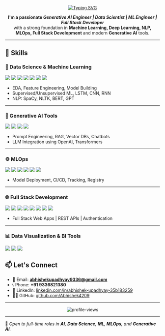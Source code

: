 <div align="center">
  <a href="https://git.io/typing-svg">
    <img src="https://readme-typing-svg.herokuapp.com?font=Fira+Code&pause=1000&color=FF7949&width=750&lines=Hi+there%2C+I'm+Abhishek+Upadhyay!;Gen+AI+Engineer%7CData+Scientist%7CML+Engineer%7CData+Analyst" alt="Typing SVG" />
  </a>
</div>

<p align="center">
  <b>I'm a passionate <em>Generative AI Engineer | Data Scientist | ML Engineer | Full Stack Developer</em></b>  
  <br>with a strong foundation in <b>Machine Learning, Deep Learning, NLP, MLOps, Full Stack Development</b> and modern <b>Generative AI</b> tools.
</p>

---

## 🧠 Skills

### 🚀 Data Science & Machine Learning

<p>
  <img src="https://img.shields.io/badge/Python-3776AB?style=for-the-badge&logo=python&logoColor=white" />
  <img src="https://img.shields.io/badge/Numpy-013243?style=for-the-badge&logo=numpy&logoColor=white" />
  <img src="https://img.shields.io/badge/Pandas-150458?style=for-the-badge&logo=pandas&logoColor=white" />
  <img src="https://img.shields.io/badge/Matplotlib-ff4c00?style=for-the-badge&logo=plotly&logoColor=white" />
  <img src="https://img.shields.io/badge/Scikit--Learn-F7931E?style=for-the-badge&logo=scikitlearn&logoColor=white" />
  <img src="https://img.shields.io/badge/TensorFlow-FF6F00?style=for-the-badge&logo=tensorflow&logoColor=white" />
  <img src="https://img.shields.io/badge/Keras-D00000?style=for-the-badge&logo=keras&logoColor=white" />
</p>

- EDA, Feature Engineering, Model Building  
- Supervised/Unsupervised ML, LSTM, CNN, RNN  
- NLP: SpaCy, NLTK, BERT, GPT  

---

### 🤖 Generative AI Tools

<p>
  <img src="https://img.shields.io/badge/LangChain-000000?style=for-the-badge" />
  <img src="https://img.shields.io/badge/HuggingFace-FFD21F?style=for-the-badge&logo=huggingface&logoColor=black" />
  <img src="https://img.shields.io/badge/OpenAI-412991?style=for-the-badge&logo=openai&logoColor=white" />
  <img src="https://img.shields.io/badge/Pinecone-4F3CC9?style=for-the-badge&logo=pinecone&logoColor=white" />
</p>

- Prompt Engineering, RAG, Vector DBs, Chatbots  
- LLM Integration using OpenAI, Transformers  

---

### ⚙️ MLOps

<p>
  <img src="https://img.shields.io/badge/Flask-000000?style=for-the-badge&logo=flask&logoColor=white" />
  <img src="https://img.shields.io/badge/FastAPI-005571?style=for-the-badge&logo=fastapi&logoColor=white" />
  <img src="https://img.shields.io/badge/Streamlit-FF4B4B?style=for-the-badge&logo=streamlit&logoColor=white" />
  <img src="https://img.shields.io/badge/Docker-2496ED?style=for-the-badge&logo=docker&logoColor=white" />
  <img src="https://img.shields.io/badge/GitHub_Actions-2088FF?style=for-the-badge&logo=github-actions&logoColor=white" />
  <img src="https://img.shields.io/badge/MLflow-1679B1?style=for-the-badge&logo=mlflow&logoColor=white" />
</p>

- Model Deployment, CI/CD, Tracking, Registry  

---

### 🌐 Full Stack Development

<p>
  <img src="https://img.shields.io/badge/HTML5-E34F26?style=for-the-badge&logo=html5&logoColor=white" />
  <img src="https://img.shields.io/badge/CSS3-1572B6?style=for-the-badge&logo=css3&logoColor=white" />
  <img src="https://img.shields.io/badge/JavaScript-F7DF1E?style=for-the-badge&logo=javascript&logoColor=black" />
  <img src="https://img.shields.io/badge/React-20232A?style=for-the-badge&logo=react&logoColor=61DAFB" />
  <img src="https://img.shields.io/badge/Tailwind_CSS-38B2AC?style=for-the-badge&logo=tailwind-css&logoColor=white" />
  <img src="https://img.shields.io/badge/Node.js-339933?style=for-the-badge&logo=nodedotjs&logoColor=white" />
  <img src="https://img.shields.io/badge/Express.js-000000?style=for-the-badge&logo=express&logoColor=white" />
  <img src="https://img.shields.io/badge/MongoDB-47A248?style=for-the-badge&logo=mongodb&logoColor=white" />
</p>

- Full Stack Web Apps | REST APIs | Authentication  

---

### 📊 Data Visualization & BI Tools

<p>
  <img src="https://img.shields.io/badge/Power_BI-F2C811?style=for-the-badge&logo=powerbi&logoColor=black" />
  <img src="https://img.shields.io/badge/Tableau-E97627?style=for-the-badge&logo=tableau&logoColor=white" />
  <img src="https://img.shields.io/badge/Excel-217346?style=for-the-badge&logo=microsoft-excel&logoColor=white" />
</p>


## 📫 Let's Connect

- 📧 Email: **abhishekupadhyay9336@gmail.com**  
- 📞 Phone: **+91 9336821380**  
- 💼 LinkedIn: [linkedin.com/in/abhishek-upadhyay-35b183259](https://www.linkedin.com/in/abhishek-upadhyay-35b183259/)  
- 🧑‍💻 GitHub: [github.com/Abhishek4209](https://github.com/Abhishek4209)

---

<p align="center">
  <img src="https://komarev.com/ghpvc/?username=Abhishek4209&label=Profile%20views&color=0e75b6&style=flat" alt="profile-views" />
</p>

---

🔗 _Open to full-time roles in **AI**, **Data Science**, **ML**, **MLOps**, and **Generative AI**._
